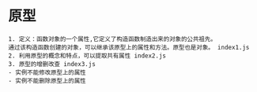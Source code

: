 # 原型
    1. 定义：函数对象的一个属性,它定义了构造函数制造出来的对象的公共祖先。
    通过该构造函数创建的对象，可以继承该原型上的属性和方法。原型也是对象。 index1.js
    2. 利用原型的概念和特点，可以提取共有属性 index2.js
    3. 原型的增删改查 index3.js
    - 实例不能修改原型上的属性
    - 实例不能删除原型上的属性
    